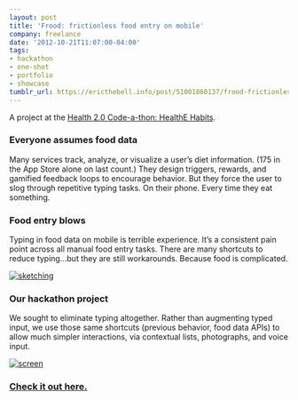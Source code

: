 ```yaml
---
layout: post
title: 'Frood: frictionless food entry on mobile'
company: freelance
date: '2012-10-21T11:07:00-04:00'
tags:
- hackathon
- one-shot
- portfolio
- showcase
tumblr_url: https://ericthebell.info/post/51001860137/frood-frictionless-food-entry-on-mobile
---
```

A project at the [Health 2.0 Code-a-thon: HealthE Habits](http://www.health2con.com/devchallenge/health-2-0s-sf-code-a-thon-12/).

### Everyone assumes food data

Many services track, analyze, or visualize a user’s diet information. (175 in the App Store alone on last count.) They design triggers, rewards, and gamified feedback loops to encourage behavior. But they force the user to slog through repetitive typing tasks. On their phone. Every time they eat something.

### Food entry blows

Typing in food data on mobile is terrible experience. It’s a consistent pain point across all manual food entry tasks. There are many shortcuts to reduce typing…but they are still workarounds. Because food is complicated.

[
![sketching](https://64.media.tumblr.com/65182740785039605c6768aa536f83fa/63baf660bfe912d3-bd/s540x810/ecc34eca5987faa56cec6fce9ed7f746bbda6526.jpg)
](http://bit.ly/froodhealth)

### Our hackathon project

We sought to eliminate typing altogether. Rather than augmenting typed input, we use those same shortcuts (previous behavior, food data APIs) to allow much simpler interactions, via contextual lists, photographs, and voice input.

[
![screen](https://64.media.tumblr.com/d78a49f676b6d7b075f58899a425332b/63baf660bfe912d3-4a/s540x810/c4d7f04df47c0714d3ff521634eba841d8575236.png)
](http://bit.ly/froodhealth)

### [Check it out here.](http://bit.ly/froodhealth)
